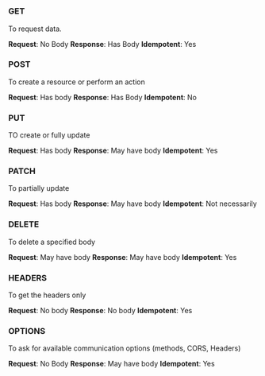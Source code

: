 #

### GET 

To request data. 

**Request**: No Body
**Response**: Has Body
**Idempotent**: Yes

### POST 

To create a resource or perform an action

**Request**: Has body
**Response**: Has Body
**Idempotent**: No


### PUT

TO create or fully update

**Request**: Has body
**Response**: May have body
**Idempotent**: Yes


### PATCH

To partially update 

**Request**: Has body
**Response**:  May have body 
**Idempotent**: Not necessarily


### DELETE

To delete a specified body 

**Request**: May have body
**Response**: May have body
**Idempotent**: Yes


### HEADERS

To get the headers only

**Request**: No body
**Response**: No body
**Idempotent**: Yes

### OPTIONS 

To ask for available communication options (methods, CORS, Headers)

**Request**: No Body
**Response**: May have body
**Idempotent**: Yes


